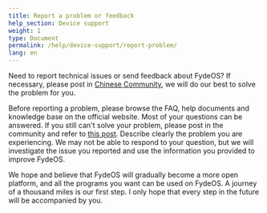 ```yaml
---
title: Report a problem or feedback
help_section: Device support
weight: 1
type: Document
permalink: /help/device-support/report-problem/
lang: en
---
```


Need to report technical issues or send feedback about FydeOS? If necessary, please post in [Chinese Community](https://community.fydeos.com/), we will do our best to solve the problem for you.

Before reporting a problem, please browse the FAQ, help documents and knowledge base on the official website. Most of your questions can be answered. If you still can't solve your problem, please post in the community and refer to [this post](https://fydeos.com/community/topic/%E3%80%90%E5%8F%91%E5%B8%96%E6%A0%BC%E5%BC%8F%E3%80%91%E9%81%87%E5%88%B0%E6%8A%80%E6%9C%AF%E9%97%AE%E9%A2%98%E6%83%B3%E8%A6%81%E5%8F%91%E5%B8%96%E6%B1%82%E5%8A%A9%EF%BC%9F%E8%AF%B7%E5%85%88%E7%9C%8B/). Describe clearly the problem you are experiencing. We may not be able to respond to your question, but we will investigate the issue you reported and use the information you provided to improve FydeOS.

We hope and believe that FydeOS will gradually become a more open platform, and all the programs you want can be used on FydeOS. A journey of a thousand miles is our first step. I only hope that every step in the future will be accompanied by you.

